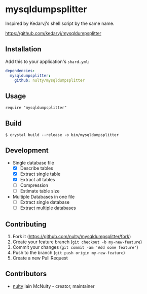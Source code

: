# mysqldumpsplitter

Inspired by Kedarvj's shell script by the same name.

https://github.com/kedarvj/mysqldumpsplitter

## Installation

Add this to your application's `shard.yml`:

```yaml
dependencies:
  mysqldumpsplitter:
    github: nulty/mysqldumpsplitter
```

## Usage

```crystal
require "mysqldumpsplitter"
```

## Build

```crystal
$ crystal build --release -o bin/mysqldumpsplitter
```


## Development

 - Single database file
   - [x] Describe tables
   - [x] Extract single table
   - [x] Extract all tables
   - [ ] Compression
   - [ ] Estimate table size 
 - Multiple Databases in one file
   - [ ] Extract single database
   - [ ] Extract multiple databases

## Contributing

1. Fork it (<https://github.com/nulty/mysqldumpsplitter/fork>)
2. Create your feature branch (`git checkout -b my-new-feature`)
3. Commit your changes (`git commit -am 'Add some feature'`)
4. Push to the branch (`git push origin my-new-feature`)
5. Create a new Pull Request

## Contributors

- [nulty](https://github.com/nulty) Iain McNulty - creator, maintainer
